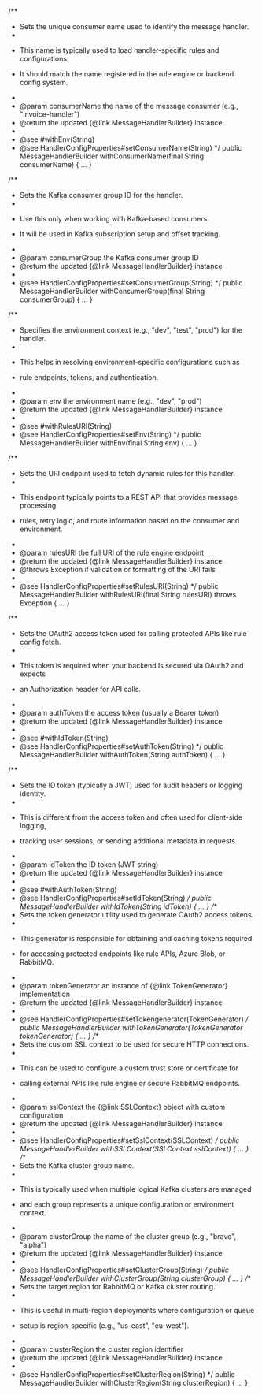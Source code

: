 /**
 * Sets the unique consumer name used to identify the message handler.
 *
 * <p>This name is typically used to load handler-specific rules and configurations.
 * It should match the name registered in the rule engine or backend config system.</p>
 *
 * @param consumerName the name of the message consumer (e.g., "invoice-handler")
 * @return the updated {@link MessageHandlerBuilder} instance
 *
 * @see #withEnv(String)
 * @see HandlerConfigProperties#setConsumerName(String)
 */
public MessageHandlerBuilder withConsumerName(final String consumerName) {
    ...
}

/**
 * Sets the Kafka consumer group ID for the handler.
 *
 * <p>Use this only when working with Kafka-based consumers.
 * It will be used in Kafka subscription setup and offset tracking.</p>
 *
 * @param consumerGroup the Kafka consumer group ID
 * @return the updated {@link MessageHandlerBuilder} instance
 *
 * @see HandlerConfigProperties#setConsumerGroup(String)
 */
public MessageHandlerBuilder withConsumerGroup(final String consumerGroup) {
    ...
}

/**
 * Specifies the environment context (e.g., "dev", "test", "prod") for the handler.
 *
 * <p>This helps in resolving environment-specific configurations such as
 * rule endpoints, tokens, and authentication.</p>
 *
 * @param env the environment name (e.g., "dev", "prod")
 * @return the updated {@link MessageHandlerBuilder} instance
 *
 * @see #withRulesURI(String)
 * @see HandlerConfigProperties#setEnv(String)
 */
public MessageHandlerBuilder withEnv(final String env) {
    ...
}

/**
 * Sets the URI endpoint used to fetch dynamic rules for this handler.
 *
 * <p>This endpoint typically points to a REST API that provides message processing
 * rules, retry logic, and route information based on the consumer and environment.</p>
 *
 * @param rulesURI the full URI of the rule engine endpoint
 * @return the updated {@link MessageHandlerBuilder} instance
 * @throws Exception if validation or formatting of the URI fails
 *
 * @see HandlerConfigProperties#setRulesURI(String)
 */
public MessageHandlerBuilder withRulesURI(final String rulesURI) throws Exception {
    ...
}

/**
 * Sets the OAuth2 access token used for calling protected APIs like rule config fetch.
 *
 * <p>This token is required when your backend is secured via OAuth2 and expects
 * an Authorization header for API calls.</p>
 *
 * @param authToken the access token (usually a Bearer token)
 * @return the updated {@link MessageHandlerBuilder} instance
 *
 * @see #withIdToken(String)
 * @see HandlerConfigProperties#setAuthToken(String)
 */
public MessageHandlerBuilder withAuthToken(String authToken) {
    ...
}

/**
 * Sets the ID token (typically a JWT) used for audit headers or logging identity.
 *
 * <p>This is different from the access token and often used for client-side logging,
 * tracking user sessions, or sending additional metadata in requests.</p>
 *
 * @param idToken the ID token (JWT string)
 * @return the updated {@link MessageHandlerBuilder} instance
 *
 * @see #withAuthToken(String)
 * @see HandlerConfigProperties#setIdToken(String)
 */
public MessageHandlerBuilder withIdToken(String idToken) {
    ...
}
/**
 * Sets the token generator utility used to generate OAuth2 access tokens.
 *
 * <p>This generator is responsible for obtaining and caching tokens required
 * for accessing protected endpoints like rule APIs, Azure Blob, or RabbitMQ.</p>
 *
 * @param tokenGenerator an instance of {@link TokenGenerator} implementation
 * @return the updated {@link MessageHandlerBuilder} instance
 *
 * @see HandlerConfigProperties#setTokengenerator(TokenGenerator)
 */
public MessageHandlerBuilder withTokenGenerator(TokenGenerator tokenGenerator) {
    ...
}
/**
 * Sets the custom SSL context to be used for secure HTTP connections.
 *
 * <p>This can be used to configure a custom trust store or certificate for
 * calling external APIs like rule engine or secure RabbitMQ endpoints.</p>
 *
 * @param sslContext the {@link SSLContext} object with custom configuration
 * @return the updated {@link MessageHandlerBuilder} instance
 *
 * @see HandlerConfigProperties#setSslContext(SSLContext)
 */
public MessageHandlerBuilder withSSLContext(SSLContext sslContext) {
    ...
}
/**
 * Sets the Kafka cluster group name.
 *
 * <p>This is typically used when multiple logical Kafka clusters are managed
 * and each group represents a unique configuration or environment context.</p>
 *
 * @param clusterGroup the name of the cluster group (e.g., "bravo", "alpha")
 * @return the updated {@link MessageHandlerBuilder} instance
 *
 * @see HandlerConfigProperties#setClusterGroup(String)
 */
public MessageHandlerBuilder withClusterGroup(String clusterGroup) {
    ...
}
/**
 * Sets the target region for RabbitMQ or Kafka cluster routing.
 *
 * <p>This is useful in multi-region deployments where configuration or queue
 * setup is region-specific (e.g., "us-east", "eu-west").</p>
 *
 * @param clusterRegion the cluster region identifier
 * @return the updated {@link MessageHandlerBuilder} instance
 *
 * @see HandlerConfigProperties#setClusterRegion(String)
 */
public MessageHandlerBuilder withClusterRegion(String clusterRegion) {
    ...
}

